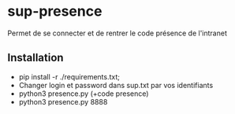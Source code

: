 # sup-presence
Permet de se connecter et de rentrer le code présence de l'intranet


## Installation
* pip install -r ./requirements.txt;
* Changer login et password dans sup.txt par vos identifiants
* python3 presence.py (+code presence)
* python3 presence.py 8888

